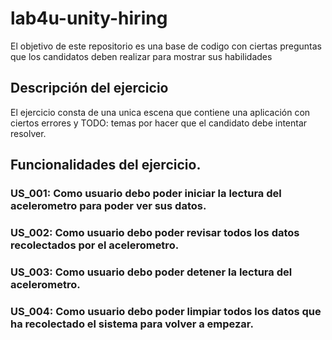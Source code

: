 # lab4u-unity-hiring
El objetivo de este repositorio es una base de codigo con ciertas preguntas que los candidatos deben realizar para mostrar sus habilidades


## Descripción del ejercicio 

El ejercicio consta de una unica escena que contiene una aplicación con ciertos errores y TODO: temas por hacer que el candidato debe intentar resolver.



## Funcionalidades del ejercicio.

### US_001: Como usuario debo poder iniciar la lectura del acelerometro para poder ver sus datos.

### US_002: Como usuario debo poder revisar todos los datos recolectados por el acelerometro.

### US_003: Como usuario debo poder detener la lectura del acelerometro.

### US_004: Como usuario debo poder limpiar todos los datos que ha recolectado el sistema para volver a empezar.

